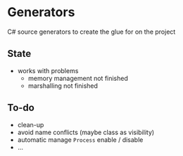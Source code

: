 # Generators

C# source generators to create the glue for on the project

## State

- works with problems
	- memory management not finished
	- marshalling not finished

## To-do

- clean-up
- avoid name conflicts (maybe class as visibility)
- automatic manage `Process` enable / disable
- ...
